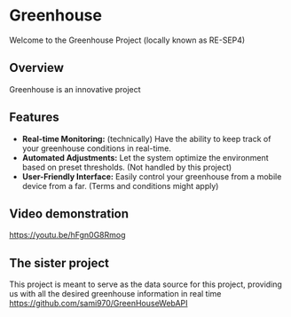 # Greenhouse

Welcome to the Greenhouse Project (locally known as RE-SEP4)

## Overview

Greenhouse is an innovative project

## Features

- **Real-time Monitoring:** (technically) Have the ability to keep track of your greenhouse conditions in real-time.
- **Automated Adjustments:** Let the system optimize the environment based on preset thresholds. (Not handled by this project)
- **User-Friendly Interface:** Easily control your greenhouse from a mobile device from a far. (Terms and conditions might apply)

## Video demonstration 
https://youtu.be/hFgn0G8Rmog

## The sister project
This project is meant to serve as the data source for this project, providing us with all the desired greenhouse information in real time
https://github.com/sami970/GreenHouseWebAPI 